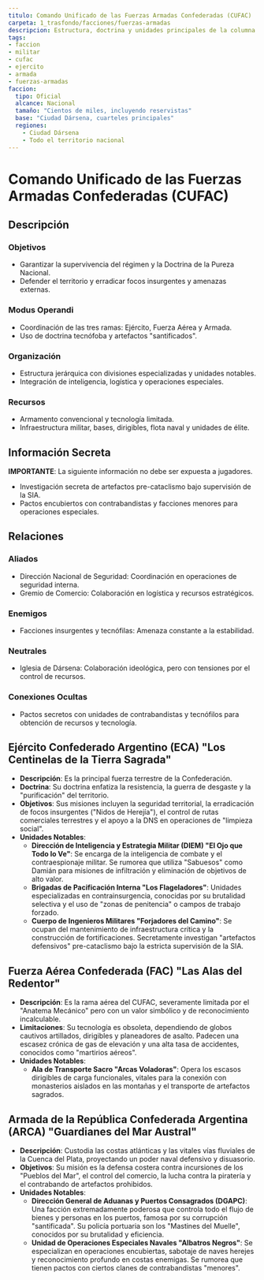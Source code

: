 ```yaml
---
titulo: Comando Unificado de las Fuerzas Armadas Confederadas (CUFAC)
carpeta: 1_trasfondo/facciones/fuerzas-armadas
descripcion: Estructura, doctrina y unidades principales de la columna vertebral militar de la Confederación Argentina, incluyendo el Ejército, la Fuerza Aérea y la Armada.
tags:
- faccion
- militar
- cufac
- ejercito
- armada
- fuerzas-armadas
faccion:
  tipo: Oficial
  alcance: Nacional
  tamaño: "Cientos de miles, incluyendo reservistas"
  base: "Ciudad Dársena, cuarteles principales"
  regiones:
    - Ciudad Dársena
    - Todo el territorio nacional
---
```


# Comando Unificado de las Fuerzas Armadas Confederadas (CUFAC)

## Descripción

### Objetivos
- Garantizar la supervivencia del régimen y la Doctrina de la Pureza Nacional.
- Defender el territorio y erradicar focos insurgentes y amenazas externas.

### Modus Operandi
- Coordinación de las tres ramas: Ejército, Fuerza Aérea y Armada.
- Uso de doctrina tecnófoba y artefactos "santificados".

### Organización
- Estructura jerárquica con divisiones especializadas y unidades notables.
- Integración de inteligencia, logística y operaciones especiales.

### Recursos
- Armamento convencional y tecnología limitada.
- Infraestructura militar, bases, dirigibles, flota naval y unidades de élite.

## Información Secreta

**IMPORTANTE**: La siguiente información no debe ser expuesta a jugadores.

- Investigación secreta de artefactos pre-cataclismo bajo supervisión de la SIA.
- Pactos encubiertos con contrabandistas y facciones menores para operaciones especiales.

## Relaciones

### Aliados
- Dirección Nacional de Seguridad: Coordinación en operaciones de seguridad interna.
- Gremio de Comercio: Colaboración en logística y recursos estratégicos.

### Enemigos
- Facciones insurgentes y tecnófilas: Amenaza constante a la estabilidad.

### Neutrales
- Iglesia de Dársena: Colaboración ideológica, pero con tensiones por el control de recursos.

### Conexiones Ocultas
- Pactos secretos con unidades de contrabandistas y tecnófilos para obtención de recursos y tecnología.

## Ejército Confederado Argentino (ECA) "Los Centinelas de la Tierra Sagrada"

- **Descripción**: Es la principal fuerza terrestre de la Confederación.
- **Doctrina**: Su doctrina enfatiza la resistencia, la guerra de desgaste y la "purificación" del territorio.
- **Objetivos**: Sus misiones incluyen la seguridad territorial, la erradicación de focos insurgentes ("Nidos de Herejía"), el control de rutas comerciales terrestres y el apoyo a la DNS en operaciones de "limpieza social".
- **Unidades Notables**:
    - **Dirección de Inteligencia y Estrategia Militar (DIEM) "El Ojo que Todo lo Ve"**: Se encarga de la inteligencia de combate y el contraespionaje militar. Se rumorea que utiliza "Sabuesos" como Damián para misiones de infiltración y eliminación de objetivos de alto valor.
    - **Brigadas de Pacificación Interna "Los Flageladores"**: Unidades especializadas en contrainsurgencia, conocidas por su brutalidad selectiva y el uso de "zonas de penitencia" o campos de trabajo forzado.
    - **Cuerpo de Ingenieros Militares "Forjadores del Camino"**: Se ocupan del mantenimiento de infraestructura crítica y la construcción de fortificaciones. Secretamente investigan "artefactos defensivos" pre-cataclismo bajo la estricta supervisión de la SIA.

## Fuerza Aérea Confederada (FAC) "Las Alas del Redentor"

- **Descripción**: Es la rama aérea del CUFAC, severamente limitada por el "Anatema Mecánico" pero con un valor simbólico y de reconocimiento incalculable.
- **Limitaciones**: Su tecnología es obsoleta, dependiendo de globos cautivos artillados, dirigibles y planeadores de asalto. Padecen una escasez crónica de gas de elevación y una alta tasa de accidentes, conocidos como "martirios aéreos".
- **Unidades Notables**:
    - **Ala de Transporte Sacro "Arcas Voladoras"**: Opera los escasos dirigibles de carga funcionales, vitales para la conexión con monasterios aislados en las montañas y el transporte de artefactos sagrados.

## Armada de la República Confederada Argentina (ARCA) "Guardianes del Mar Austral"

- **Descripción**: Custodia las costas atlánticas y las vitales vías fluviales de la Cuenca del Plata, proyectando un poder naval defensivo y disuasorio.
- **Objetivos**: Su misión es la defensa costera contra incursiones de los "Pueblos del Mar", el control del comercio, la lucha contra la piratería y el contrabando de artefactos prohibidos.
- **Unidades Notables**:
    - **Dirección General de Aduanas y Puertos Consagrados (DGAPC)**: Una facción extremadamente poderosa que controla todo el flujo de bienes y personas en los puertos, famosa por su corrupción "santificada". Su policía portuaria son los "Mastines del Muelle", conocidos por su brutalidad y eficiencia.
    - **Unidad de Operaciones Especiales Navales "Albatros Negros"**: Se especializan en operaciones encubiertas, sabotaje de naves herejes y reconocimiento profundo en costas enemigas. Se rumorea que tienen pactos con ciertos clanes de contrabandistas "menores". 